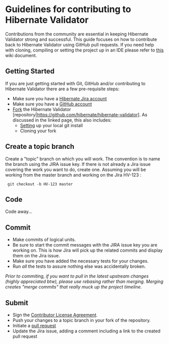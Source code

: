 Guidelines for contributing to Hibernate Validator
====
Contributions from the community are essential in keeping Hibernate Validator strong and successful.
This guide focuses on how to contribute back to Hibernate Validator using GitHub pull requests.
If you need help with cloning, compiling or setting the project up in an IDE please refer to
[this](https://community.jboss.org/wiki/ContributingtoHibernateValidator) wiki document.

## Getting Started
If you are just getting started with Git, GitHub and/or contributing to Hibernate Validator there are a
few pre-requisite steps:

* Make sure you have a [Hibernate Jira account](https://hibernate.onjira.com)
* Make sure you have a [GitHub account](https://github.com/signup/free)
* [Fork](http://help.github.com/fork-a-repo) the Hibernate Validator [repository|https://github.com/hibernate/hibernate-validator].
As discussed in the linked page, this also includes:
    * [Setting](https://help.github.com/articles/set-up-git) up your local git install
    * Cloning your fork


## Create a topic branch
Create a "topic" branch on which you will work.  The convention is to name the branch
using the JIRA issue key.  If there is not already a Jira issue covering the work you
want to do, create one.  Assuming you will be working from the master branch and working
on the Jira HV-123 :

     git checkout -b HV-123 master


## Code

Code away...

## Commit

* Make commits of logical units.
* Be sure to start the commit messages with the JIRA issue key you are working on. This is how Jira will pick
up the related commits and display them on the Jira issue.
* Make sure you have added the necessary tests for your changes.
* Run _all_ the tests to assure nothing else was accidentally broken.

_Prior to commiting, if you want to pull in the latest upstream changes (highly
appreciated btw), please use rebasing rather than merging.  Merging creates
"merge commits" that really muck up the project timeline._

## Submit
* Sign the [Contributor License Agreement](https://cla.jboss.org/index.seam).
* Push your changes to a topic branch in your fork of the repository.
* Initiate a [pull request](http://help.github.com/send-pull-requests/)
* Update the Jira issue, adding a comment including a link to the created pull request
